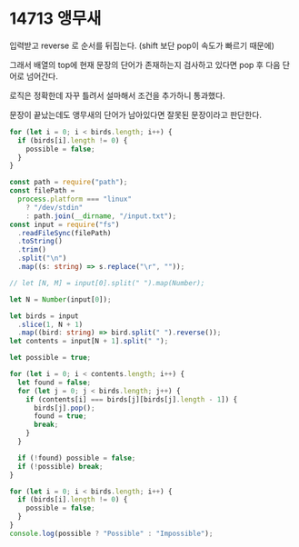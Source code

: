 # 14713 앵무새

입력받고 reverse 로 순서를 뒤집는다. (shift 보단 pop이 속도가 빠르기 때문에)

그래서 배열의 top에 현재 문장의 단어가 존재하는지 검사하고 있다면 pop 후 다음 단어로 넘어간다.

로직은 정확한데 자꾸 틀려서 설마해서 조건을 추가하니 통과했다.

문장이 끝났는데도 앵무새의 단어가 남아있다면 잘못된 문장이라고 판단한다.

```typescript
for (let i = 0; i < birds.length; i++) {
  if (birds[i].length != 0) {
    possible = false;
  }
}
```

```typescript
const path = require("path");
const filePath =
  process.platform === "linux"
    ? "/dev/stdin"
    : path.join(__dirname, "/input.txt");
const input = require("fs")
  .readFileSync(filePath)
  .toString()
  .trim()
  .split("\n")
  .map((s: string) => s.replace("\r", ""));

// let [N, M] = input[0].split(" ").map(Number);

let N = Number(input[0]);

let birds = input
  .slice(1, N + 1)
  .map((bird: string) => bird.split(" ").reverse());
let contents = input[N + 1].split(" ");

let possible = true;

for (let i = 0; i < contents.length; i++) {
  let found = false;
  for (let j = 0; j < birds.length; j++) {
    if (contents[i] === birds[j][birds[j].length - 1]) {
      birds[j].pop();
      found = true;
      break;
    }
  }

  if (!found) possible = false;
  if (!possible) break;
}

for (let i = 0; i < birds.length; i++) {
  if (birds[i].length != 0) {
    possible = false;
  }
}
console.log(possible ? "Possible" : "Impossible");
```
